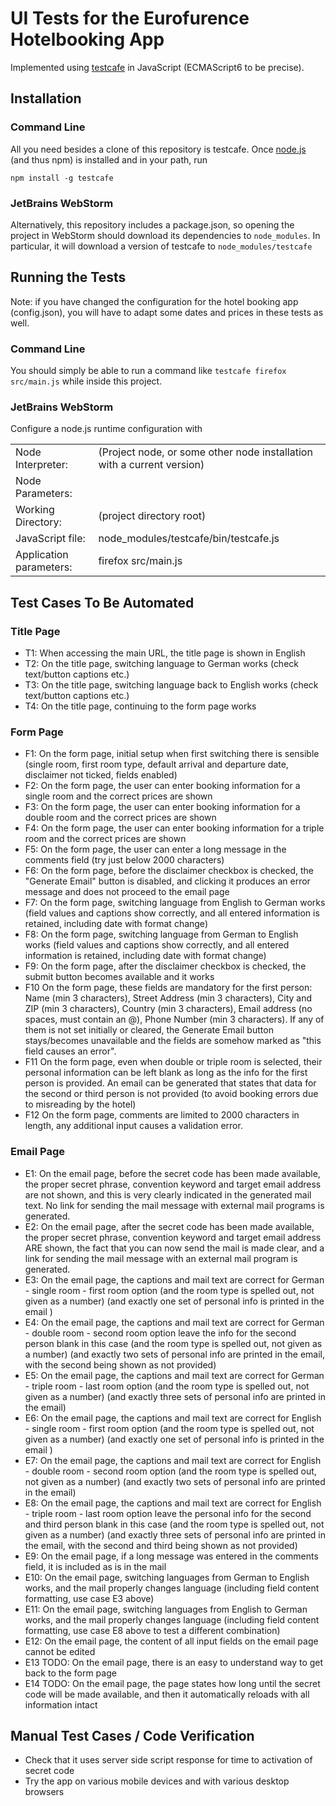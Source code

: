 # UI Tests for the Eurofurence Hotelbooking App

Implemented using [testcafe](https://github.com/DevExpress/testcafe) in JavaScript (ECMAScript6 to be precise).

## Installation

### Command Line 

All you need besides a clone of this repository is testcafe. Once [node.js](https://nodejs.org/en/download/) 
(and thus npm) is installed and in your path, run

```
npm install -g testcafe
```

### JetBrains WebStorm

Alternatively, this repository includes a package.json, so opening the project in WebStorm should download its dependencies to
`node_modules`. In particular, it will download a version of testcafe to `node_modules/testcafe`

## Running the Tests

Note: if you have changed the configuration for the hotel booking app (config.json), you will have to adapt
some dates and prices in these tests as well.

### Command Line 

You should simply be able to run a command like ```testcafe firefox src/main.js``` while inside this project.

### JetBrains WebStorm

Configure a node.js runtime configuration with 

<table>
  <tr><td>Node Interpreter:</td><td>(Project node, or some other node installation with a current version)</td></tr>
  <tr><td>Node Parameters:</td><td></td></tr>
  <tr><td>Working Directory:</td><td>(project directory root)</td></tr>
  <tr><td>JavaScript file:</td><td>node_modules/testcafe/bin/testcafe.js</td></tr>
  <tr><td>Application parameters:</td><td>firefox src/main.js</td></tr>
</table>

## Test Cases To Be Automated

### Title Page

 - T1: When accessing the main URL, the title page is shown in English
 - T2: On the title page, switching language to German works (check text/button captions etc.)
 - T3: On the title page, switching language back to English works (check text/button captions etc.)
 - T4: On the title page, continuing to the form page works

### Form Page

 - F1: On the form page, initial setup when first switching there is sensible 
   (single room, first room type, default arrival and departure date, disclaimer not ticked, fields enabled)
 - F2: On the form page, the user can enter booking information for a single room and the correct prices are shown
 - F3: On the form page, the user can enter booking information for a double room and the correct prices are shown
 - F4: On the form page, the user can enter booking information for a triple room and the correct prices are shown
 - F5: On the form page, the user can enter a long message in the comments field (try just below 2000 characters)
 - F6: On the form page, before the disclaimer checkbox is checked, the "Generate Email" button is disabled, 
   and clicking it produces an error message and does not proceed to the email page
 - F7: On the form page, switching language from English to German works 
   (field values and captions show correctly, and all entered information is retained, including date with format change)
 - F8: On the form page, switching language from German to English works
   (field values and captions show correctly, and all entered information is retained, including date with format change)
 - F9: On the form page, after the disclaimer checkbox is checked, the submit button becomes available and it works
 - F10 On the form page, these fields are mandatory for the first person:
   Name (min 3 characters), Street Address (min 3 characters), City and ZIP (min 3 characters), 
   Country (min 3 characters), Email address (no spaces, must contain an @), Phone Number (min 3 characters).
   If any of them is not set initially or cleared, the Generate Email button stays/becomes unavailable and the fields 
   are somehow marked as "this field causes an error".
 - F11 On the form page, even when double or triple room is selected, their personal information can be left
   blank as long as the info for the first person is provided. An email can be generated that states that
   data for the second or third person is not provided (to avoid booking errors due to misreading by the hotel)
 - F12 On the form page, comments are limited to 2000 characters in length, any additional input causes a validation
   error.

### Email Page

 - E1: On the email page, before the secret code has been made available, the proper secret phrase, 
   convention keyword and target email address are not shown, and this is very clearly indicated in the generated mail text.
   No link for sending the mail message with external mail programs is generated.
 - E2: On the email page, after the secret code has been made available, the proper secret phrase,
   convention keyword and target email address ARE shown, the fact that you can now send the mail is made clear,
   and a link for sending the mail message with an external mail program is generated.
 - E3: On the email page, the captions and mail text are correct for German - single room - first room option
   (and the room type is spelled out, not given as a number)
   (and exactly one set of personal info is printed in the email )
 - E4: On the email page, the captions and mail text are correct for German - double room - second room option
   leave the info for the second person blank in this case
   (and the room type is spelled out, not given as a number)
   (and exactly two sets of personal info are printed in the email, with the second being shown as not provided)
 - E5: On the email page, the captions and mail text are correct for German - triple room - last room option
   (and the room type is spelled out, not given as a number)
   (and exactly three sets of personal info are printed in the email)
 - E6: On the email page, the captions and mail text are correct for English - single room - first room option
   (and the room type is spelled out, not given as a number)
   (and exactly one set of personal info is printed in the email )
 - E7: On the email page, the captions and mail text are correct for English - double room - second room option
   (and the room type is spelled out, not given as a number)
   (and exactly two sets of personal info are printed in the email)
 - E8: On the email page, the captions and mail text are correct for English - triple room - last room option
   leave the personal info for the second and third person blank in this case
   (and the room type is spelled out, not given as a number)
   (and exactly three sets of personal info are printed in the email, with the second and third being shown as
   not provided)
 - E9: On the email page, if a long message was entered in the comments field, it is included as is in the mail
 - E10: On the email page, switching languages from German to English works, and the mail properly changes language
   (including field content formatting, use case E3 above)
 - E11: On the email page, switching languages from English to German works, and the mail properly changes language 
   (including field content formatting, use case E8 above to test a different combination)
 - E12: On the email page, the content of all input fields on the email page cannot be edited
 - E13 TODO: On the email page, there is an easy to understand way to get back to the form page 
 - E14 TODO: On the email page, the page states how long until the secret code will be made available, and then
   it automatically reloads with all information intact

## Manual Test Cases / Code Verification

 - Check that it uses server side script response for time to activation of secret code
 - Try the app on various mobile devices and with various desktop browsers
